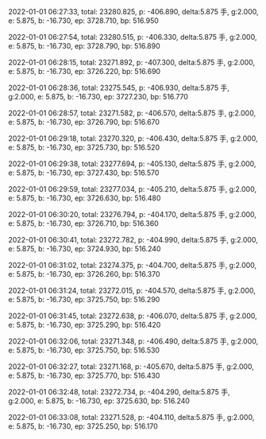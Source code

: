2022-01-01 06:27:33, total: 23280.825, p: -406.890, delta:5.875 手, g:2.000, e: 5.875, b: -16.730, ep: 3728.710, bp: 516.950

2022-01-01 06:27:54, total: 23280.515, p: -406.330, delta:5.875 手, g:2.000, e: 5.875, b: -16.730, ep: 3728.790, bp: 516.890

2022-01-01 06:28:15, total: 23271.892, p: -407.300, delta:5.875 手, g:2.000, e: 5.875, b: -16.730, ep: 3726.220, bp: 516.690

2022-01-01 06:28:36, total: 23275.545, p: -406.930, delta:5.875 手, g:2.000, e: 5.875, b: -16.730, ep: 3727.230, bp: 516.770

2022-01-01 06:28:57, total: 23271.582, p: -406.570, delta:5.875 手, g:2.000, e: 5.875, b: -16.730, ep: 3726.790, bp: 516.670

2022-01-01 06:29:18, total: 23270.320, p: -406.430, delta:5.875 手, g:2.000, e: 5.875, b: -16.730, ep: 3725.730, bp: 516.520

2022-01-01 06:29:38, total: 23277.694, p: -405.130, delta:5.875 手, g:2.000, e: 5.875, b: -16.730, ep: 3727.430, bp: 516.570

2022-01-01 06:29:59, total: 23277.034, p: -405.210, delta:5.875 手, g:2.000, e: 5.875, b: -16.730, ep: 3726.630, bp: 516.480

2022-01-01 06:30:20, total: 23276.794, p: -404.170, delta:5.875 手, g:2.000, e: 5.875, b: -16.730, ep: 3726.710, bp: 516.360

2022-01-01 06:30:41, total: 23272.782, p: -404.990, delta:5.875 手, g:2.000, e: 5.875, b: -16.730, ep: 3724.930, bp: 516.240

2022-01-01 06:31:02, total: 23274.375, p: -404.700, delta:5.875 手, g:2.000, e: 5.875, b: -16.730, ep: 3726.260, bp: 516.370

2022-01-01 06:31:24, total: 23272.015, p: -404.570, delta:5.875 手, g:2.000, e: 5.875, b: -16.730, ep: 3725.750, bp: 516.290

2022-01-01 06:31:45, total: 23272.638, p: -406.070, delta:5.875 手, g:2.000, e: 5.875, b: -16.730, ep: 3725.290, bp: 516.420

2022-01-01 06:32:06, total: 23271.348, p: -406.490, delta:5.875 手, g:2.000, e: 5.875, b: -16.730, ep: 3725.750, bp: 516.530

2022-01-01 06:32:27, total: 23271.168, p: -405.670, delta:5.875 手, g:2.000, e: 5.875, b: -16.730, ep: 3725.770, bp: 516.430

2022-01-01 06:32:48, total: 23272.734, p: -404.290, delta:5.875 手, g:2.000, e: 5.875, b: -16.730, ep: 3725.630, bp: 516.240

2022-01-01 06:33:08, total: 23271.528, p: -404.110, delta:5.875 手, g:2.000, e: 5.875, b: -16.730, ep: 3725.250, bp: 516.170